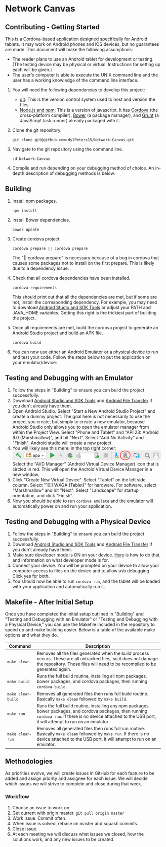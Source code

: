 # Network Canvas

## Contributing - Getting Started
This is a Cordova-based application designed specifically for Android tablets. It may work on Android phones and iOS devices, but no guarantees are made. This document will make the following assumptions:

- The reader plans to use an Android tablet for development or testing. (The testing device may be physical or virtual. Instructions for setting up each will be given.)
- The user's computer is able to execute the UNIX command line and the user has a working knowledge of the command line interface.

1. You will need the following dependencies to develop this project:
	- [git](https://git-scm.com/downloads): This is the version control system used to host and version the files.
	- [Node.js and npm](https://nodejs.org/en/): This is a version of javascript. It has [Cordova](https://www.npmjs.com/package/cordova) (the cross-platform compiler), [Bower](https://www.npmjs.com/package/bower) (a package manager), and [Grunt](https://www.npmjs.com/package/grunt) (a JavaScript task runner) already packaged with it. 
2. Clone the git repository. 

	```
	git clone git@github.com:dylPeters15/Network-Canvas.git
	```

3. Navigate to the git repository using the command line. 

	```
	cd Network-Canvas
	```

4. Compile and run depending on your debugging method of choice. An in-depth description of debugging methods is below.

## Building
1. Install npm packages.

	```
	npm install
	```

2. Install Bower dependencies.

	```
	bower update
	```
	
3. Create cordova project.

	```
	cordova prepare || cordova prepare
	```
	
	The "|| cordova prepare" is necessary because of a bug in cordova that causes some packages not to install on the first prepare. This is likely due to a dependency issue.

4. Check that all cordova dependencies have been installed.

	```
	cordova requirements
	```
	
	This should print out that all the dependencies are met, but if some are not, install the corresponding dependency. For example, you may need to download [Android Studio and SDK Tools](https://developer.android.com/studio/index.html) or adjust your PATH and JAVA_HOME variables. Getting this right is the trickiest part of building the project.
	
5. Once all requirements are met, build the cordova project to generate an Android Studio project and build an APK file.

	```
	cordova build
	```

6. You can now use either an Android Emulator or a physical device to run and test your code. Follow the steps below to put the application on your emulator/device:
	
## Testing and Debugging with an Emulator

1. Follow the steps in "Building" to ensure you can build the project successfully.
2. Download [Android Studio and SDK Tools](https://developer.android.com/studio/index.html) and [Android File Transfer](https://www.android.com/filetransfer/) if you don't already have them. 
3. Open Android Studio. Select "Start a New Android Studio Project" and create a dummy project. The goal here is not necessarily to use the project you create, but simply to create a new emulator, because Android Studio only allows you to open the emulator manager from within the Project View. Select "Phone and Tablet" and "API 23: Android 6.0 (Marshmallow)", and hit "Next". Select "Add No Activity" and "Finish". Android studio will create a new project.
4. You will likely see this menu in the top right corner: ![](readme_resources/android_studio_menu.png) Select the "AVD Manager" (Android Virtual Device Manager) icon that is circled in red. This will open the Android Virtual Device Manager in a new window.
5. Click "Create New Virtual Device". Select "Tablet" on the left side column. Select "10.1 WXGA (Tablet)" for hardware. For software, select "Marshmallow" and hit "Next". Select "Landscape" for startup orientation, and click "Finish".
6. Now you should be able to run `cordova emulate` and the emulator will automatically power on and run your application.

## Testing and Debugging with a Physical Device
1. Follow the steps in "Building" to ensure you can build the project successfully.
2. Download [Android Studio and SDK Tools](https://developer.android.com/studio/index.html) and [Android File Transfer](https://www.android.com/filetransfer/) if you don't already have them. 
3. Make sure developer mode is ON on your device. [Here](https://www.techadvisor.co.uk/how-to/google-android/34-useful-things-you-can-do-in-android-developer-options-new-3590299/) is how to do that, and information on what developer mode is for.
4. Connect your device. You will be prompted on your device to allow your computer access to files on the device and to allow usb debugging. Click yes for both.
5. You should now be able to run `cordova run`, and the tablet will be loaded with your application and automatically run it.

## Makefile - After Initial Setup

Once you have completed the initial setup outlined in "Building" and "Testing and Debugging with an Emulator" or "Testing and Debugging with a Physical Device," you can use the Makefile included in the repository to speed up and make building easier. Below is a table of the available make options and what they do.

|Command|Description|
|------------------|-----------|
|`make clean`|Removes all the files generated when the build process occurs. These are all untracked files, so it does not damage the repository. Those files will need to be recompiled to be generated again.|
|`make build`|Runs the full build routine, installing all npm packages, bower packages, and cordova packages, then running `cordova build`.|
|`make clean-build`|Removes all generated files then runs full build routine. Basically `make clean` followed by `make build`.|
|`make run`|Runs the full build routine, installing any npm packages, bower packages, and cordova packages, then running `cordova run`. If there is no device attached to the USB port, it will attempt to run on an emulator.|
|`make clean-run`|Removes all generated files then runs full run routine. Basically `make clean` followed by `make run`. If there is no device attached to the USB port, it will attempt to run on an emulator.|

## Methodologies
As priorities evolve, we will create issues in GitHub for each feature to be added and assign priority and assignee for each issue. We will decide which issues we will strive to complete and close during that week.

### Workflow
1. Choose an issue to work on.
2. Get current with origin master. `git pull origin master`
3. Work issue. Commit often.
4. When issue is solved, rebase on master and squash commits.
5. Close issue.
6. At each meeting we will discuss what issues we closed, how the solutions work, and any new issues to be created.